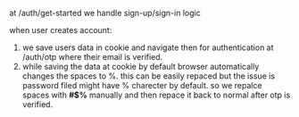 at /auth/get-started we handle sign-up/sign-in logic

when user creates account:
 1. we save users data in cookie and navigate then for authentication at /auth/otp where their email is verified.
 2. while saving the data at cookie by default browser automatically changes the spaces to %. this can be easily repaced but the issue is password filed might have % charecter by default. so we repalce spaces with __#$%__ manually and then repace it back to normal after otp is verified.

 